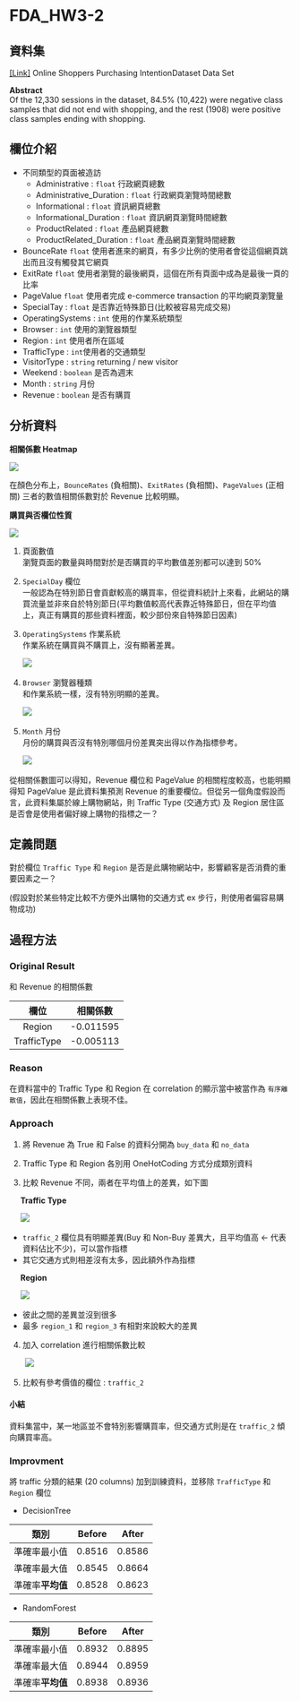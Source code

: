 # FDA_HW3-2

## 資料集
 [[Link]](https://archive.ics.uci.edu/ml/datasets/Online+Shoppers+Purchasing+Intention+Dataset) Online Shoppers Purchasing IntentionDataset Data Set
 
 **Abstract**  
Of the 12,330 sessions in the dataset, 84.5% (10,422) were negative class samples that did not end with shopping, and the rest (1908) were positive class samples ending with shopping.



## 欄位介紹
- 不同類型的頁面被造訪
	- Administrative : `float` 行政網頁總數
	- Administrative_Duration : `float` 行政網頁瀏覽時間總數
	- Informational : `float` 資訊網頁總數
	- Informational_Duration : `float` 資訊網頁瀏覽時間總數
	- ProductRelated : `float` 產品網頁總數
	- ProductRelated_Duration : `float` 產品網頁瀏覽時間總數
- BounceRate `float`
	使用者進來的網頁，有多少比例的使用者會從這個網頁跳出而且沒有觸發其它網頁
- ExitRate `float`
	使用者瀏覽的最後網頁，這個在所有頁面中成為是最後一頁的比率
- PageValue `float`
	使用者完成 e-commerce transaction 的平均網頁瀏覽量
- SpecialTay : `float` 是否靠近特殊節日(比較被容易完成交易)
- OperatingSystems : `int` 使用的作業系統類型
- Browser : `int` 使用的瀏覽器類型
- Region : `int` 使用者所在區域
- TrafficType : `int`使用者的交通類型
- VisitorType : `string` returning / new visitor
- Weekend : `boolean` 是否為週末
- Month : `string` 月份
- Revenue : `boolean` 是否有購買

## 分析資料

**相關係數 Heatmap**

![](https://i.imgur.com/MzZYjxj.png=500x)

在顏色分布上，`BounceRates` (負相關)、`ExitRates` (負相關)、`PageValues` (正相關) 三者的數值相關係數對於 Revenue 比較明顯。

**購買與否欄位性質**

![](https://i.imgur.com/qj0xIhf.png=500x)

1. 頁面數值  
	瀏覽頁面的數量與時間對於是否購買的平均數值差別都可以達到 50%  
  
2. `SpecialDay` 欄位  
	一般認為在特別節日會貢獻較高的購買率，但從資料統計上來看，此網站的購買流量並非來自於特別節日(平均數值較高代表靠近特殊節日，但在平均值上，真正有購買的那些資料裡面，較少部份來自特殊節日因素)  
  
  
3. `OperatingSystems` 作業系統  
	作業系統在購買與不購買上，沒有顯著差異。

&nbsp;&nbsp;&nbsp;&nbsp;&nbsp;&nbsp;![](https://i.imgur.com/UlruMLJ.png=500x)

	
4. `Browser` 瀏覽器種類  
	和作業系統一樣，沒有特別明顯的差異。
	
&nbsp;&nbsp;&nbsp;&nbsp;&nbsp;&nbsp;![](https://i.imgur.com/aUQ5ItG.png=500x)


5. `Month` 月份  
	月份的購買與否沒有特別哪個月份差異突出得以作為指標參考。
	
&nbsp;&nbsp;&nbsp;&nbsp;&nbsp;&nbsp;![](https://i.imgur.com/ZLjEQtF.png=500x)


從相關係數圖可以得知，Revenue 欄位和 PageValue 的相關程度較高，也能明顯得知 PageValue 是此資料集預測 Revenue 的重要欄位。但從另一個角度假設而言，此資料集屬於線上購物網站，則 Traffic Type (交通方式) 及 Region 居住區是否會是使用者偏好線上購物的指標之一？


## 定義問題

對於欄位 `Traffic Type` 和 `Region` 是否是此購物網站中，影響顧客是否消費的重要因素之一？

(假設對於某些特定比較不方便外出購物的交通方式 ex 步行，則使用者偏容易購物成功)

## 過程方法

### Original Result
和 Revenue 的相關係數

| 欄位         | 相關係數  |
| :-----------: | :---------: |
| Region       | -0.011595 |
| TrafficType | -0.005113 |


### Reason

在資料當中的 Traffic Type 和 Region 在 correlation 的顯示當中被當作為 `有序離散值`，因此在相關係數上表現不佳。

### Approach

1. 將 Revenue 為 True 和 False 的資料分開為 `buy_data` 和 `no_data`  

2. Traffic Type 和 Region 各別用 OneHotCoding 方式分成類別資料  

3. 比較 Revenue 不同，兩者在平均值上的差異，如下圖

&nbsp;&nbsp;&nbsp;&nbsp;&nbsp;**Traffic Type**

&nbsp;&nbsp;&nbsp;&nbsp;&nbsp;![](https://i.imgur.com/emO5kYY.png=500x)

- `traffic_2` 欄位具有明顯差異(Buy 和 Non-Buy 差異大，且平均值高 ← 代表資料佔比不少)，可以當作指標
- 其它交通方式則相差沒有太多，因此額外作為指標

&nbsp;&nbsp;&nbsp;&nbsp;&nbsp;**Region**

&nbsp;&nbsp;&nbsp;&nbsp;&nbsp;![](https://i.imgur.com/sf9525n.png=500x)

- 彼此之間的差異並沒到很多
- 最多 `region_1` 和 `region_3` 有相對來說較大的差異

4. 加入 correlation 進行相關係數比較

&nbsp;&nbsp;&nbsp;&nbsp;&nbsp;&nbsp;&nbsp;![](https://i.imgur.com/S6HNlbb.png=400x)


5. 比較有參考價值的欄位 : `traffic_2`

#### 小結
資料集當中，某一地區並不會特別影響購買率，但交通方式則是在 `traffic_2` 傾向購買率高。

### Improvment
將 traffic 分類的結果 (20 columns) 加到訓練資料，並移除 `TrafficType` 和 `Region` 欄位
- DecisionTree


|       類別       | Before | After  |
|:----------------:|:------:|:------:|
|   準確率最小值   | 0.8516 | 0.8586 |
|   準確率最大值   | 0.8545 | 0.8664 |
| 準確率**平均值** | 0.8528 | 0.8623 |

- RandomForest

|       類別       | Before | After  |
|:----------------:|:------:|:------:|
|   準確率最小值   | 0.8932 | 0.8895 |
|   準確率最大值   | 0.8944 | 0.8959 |
| 準確率**平均值** | 0.8938 | 0.8936 |
